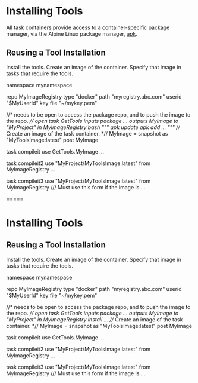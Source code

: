 # Installing Tools

All task containers provide access to a container-specific package manager,
via the Alpine Linux package manager,
[apk](https://wiki.alpinelinux.org/wiki/Alpine_Linux_package_management).

## Reusing a Tool Installation

Install the tools.
Create an image of the container.
Specify that image in tasks that require the tools.

namespace mynamespace

repo MyImageRegistry type "docker"
    path "myregistry.abc.com"
    userid "$MyUserId" key file "~/mykey.pem"

//* needs to be open to access the package repo, and to push the image to the repo. *//
open task GetTools
    inputs package ...
    outputs MyImage to "MyProject" in MyImageRegistry
    bash """
        apk update
        apk add ...
    """
    //* Create an image of the task container. *//
    MyImage = snapshot as "MyToolsImage:latest"
    post MyImage

task compileit
    use GetTools.MyImage
    ...

task compileit2
    use "MyProject/MyToolsImage:latest" from MyImageRegistry
    ...

task compileit3
    use "MyProject/MyToolsImage:latest" from MyImageRegistry
        /// Must use this form if the image is 
    ...

=====

# Installing Tools

## Reusing a Tool Installation

Install the tools.
Create an image of the container.
Specify that image in tasks that require the tools.

namespace mynamespace

repo MyImageRegistry type "docker"
    path "myregistry.abc.com"
    userid "$MyUserId" key file "~/mykey.pem"

//* needs to be open to access the package repo, and to push the image to the repo. *//
open task GetTools
    inputs package ...
    outputs MyImage to "MyProject" in MyImageRegistry
    install ...
    //* Create an image of the task container. *//
    MyImage = snapshot as "MyToolsImage:latest"
    post MyImage

task compileit
    use GetTools.MyImage
    ...

task compileit2
    use "MyProject/MyToolsImage:latest" from MyImageRegistry
    ...

task compileit3
    use "MyProject/MyToolsImage:latest" from MyImageRegistry
        /// Must use this form if the image is 
    ...

